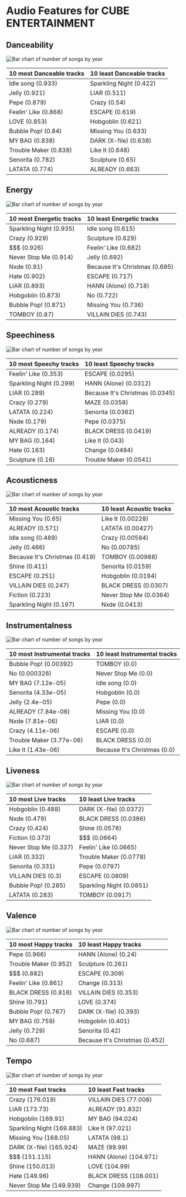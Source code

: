 # Audio Features for CUBE ENTERTAINMENT

## Danceability

![Bar chart of number of songs by year](../../images/labels/cube_entertainment/audio_features/audio_danceability/distribution.png)

| 10 most Danceable tracks | 10 least Danceable tracks |
|:---|:---|
| Idle song (0.933) | Sparkling Night (0.422) |
| Jelly (0.921) | LIAR (0.511) |
| Pepe (0.879) | Crazy (0.54) |
| Feelin' Like (0.868) | ESCAPE (0.619) |
| LOVE (0.853) | Hobgoblin (0.621) |
| Bubble Pop! (0.84) | Missing You (0.633) |
| MY BAG (0.838) | DARK (X-file) (0.638) |
| Trouble Maker (0.838) | Like It (0.648) |
| Senorita (0.782) | Sculpture (0.65) |
| LATATA (0.774) | ALREADY (0.663) |

## Energy

![Bar chart of number of songs by year](../../images/labels/cube_entertainment/audio_features/audio_energy/distribution.png)

| 10 most Energetic tracks | 10 least Energetic tracks |
|:---|:---|
| Sparkling Night (0.935) | Idle song (0.615) |
| Crazy (0.929) | Sculpture (0.629) |
| $$$ (0.926) | Feelin' Like (0.682) |
| Never Stop Me (0.914) | Jelly (0.692) |
| Nxde (0.91) | Because It's Christmas (0.695) |
| Hate (0.902) | ESCAPE (0.717) |
| LIAR (0.893) | HANN (Alone) (0.718) |
| Hobgoblin (0.873) | No (0.722) |
| Bubble Pop! (0.871) | Missing You (0.736) |
| TOMBOY (0.87) | VILLAIN DIES (0.743) |

## Speechiness

![Bar chart of number of songs by year](../../images/labels/cube_entertainment/audio_features/audio_speechiness/distribution.png)

| 10 most Speechy tracks | 10 least Speechy tracks |
|:---|:---|
| Feelin' Like (0.353) | ESCAPE (0.0295) |
| Sparkling Night (0.299) | HANN (Alone) (0.0312) |
| LIAR (0.289) | Because It's Christmas (0.0345) |
| Crazy (0.279) | MAZE (0.0358) |
| LATATA (0.224) | Senorita (0.0362) |
| Nxde (0.179) | Pepe (0.0375) |
| ALREADY (0.174) | BLACK DRESS (0.0419) |
| MY BAG (0.164) | Like It (0.043) |
| Hate (0.163) | Change (0.0484) |
| Sculpture (0.16) | Trouble Maker (0.0541) |

## Acousticness

![Bar chart of number of songs by year](../../images/labels/cube_entertainment/audio_features/audio_acousticness/distribution.png)

| 10 most Acoustic tracks | 10 least Acoustic tracks |
|:---|:---|
| Missing You (0.65) | Like It (0.00228) |
| ALREADY (0.571) | LATATA (0.00427) |
| Idle song (0.489) | Crazy (0.00584) |
| Jelly (0.466) | No (0.00785) |
| Because It's Christmas (0.419) | TOMBOY (0.00988) |
| Shine (0.411) | Senorita (0.0159) |
| ESCAPE (0.251) | Hobgoblin (0.0194) |
| VILLAIN DIES (0.247) | BLACK DRESS (0.0307) |
| Fiction (0.223) | Never Stop Me (0.0364) |
| Sparkling Night (0.197) | Nxde (0.0413) |

## Instrumentalness

![Bar chart of number of songs by year](../../images/labels/cube_entertainment/audio_features/audio_instrumentalness/distribution.png)

| 10 most Instrumental tracks | 10 least Instrumental tracks |
|:---|:---|
| Bubble Pop! (0.00392) | TOMBOY (0.0) |
| No (0.000326) | Never Stop Me (0.0) |
| MY BAG (7.12e-05) | Idle song (0.0) |
| Senorita (4.33e-05) | Hobgoblin (0.0) |
| Jelly (2.4e-05) | Pepe (0.0) |
| ALREADY (7.84e-06) | Missing You (0.0) |
| Nxde (7.81e-06) | LIAR (0.0) |
| Crazy (4.11e-06) | ESCAPE (0.0) |
| Trouble Maker (3.77e-06) | BLACK DRESS (0.0) |
| Like It (1.43e-06) | Because It's Christmas (0.0) |

## Liveness

![Bar chart of number of songs by year](../../images/labels/cube_entertainment/audio_features/audio_liveness/distribution.png)

| 10 most Live tracks | 10 least Live tracks |
|:---|:---|
| Hobgoblin (0.488) | DARK (X-file) (0.0372) |
| Nxde (0.479) | BLACK DRESS (0.0386) |
| Crazy (0.424) | Shine (0.0578) |
| Fiction (0.373) | $$$ (0.0664) |
| Never Stop Me (0.337) | Feelin' Like (0.0665) |
| LIAR (0.332) | Trouble Maker (0.0778) |
| Senorita (0.331) | Pepe (0.0797) |
| VILLAIN DIES (0.3) | ESCAPE (0.0809) |
| Bubble Pop! (0.285) | Sparkling Night (0.0851) |
| LATATA (0.283) | TOMBOY (0.0917) |

## Valence

![Bar chart of number of songs by year](../../images/labels/cube_entertainment/audio_features/audio_valence/distribution.png)

| 10 most Happy tracks | 10 least Happy tracks |
|:---|:---|
| Pepe (0.966) | HANN (Alone) (0.24) |
| Trouble Maker (0.952) | Sculpture (0.261) |
| $$$ (0.882) | ESCAPE (0.309) |
| Feelin' Like (0.861) | Change (0.313) |
| BLACK DRESS (0.816) | VILLAIN DIES (0.353) |
| Shine (0.791) | LOVE (0.374) |
| Bubble Pop! (0.767) | DARK (X-file) (0.393) |
| MY BAG (0.759) | Hobgoblin (0.401) |
| Jelly (0.729) | Senorita (0.42) |
| No (0.687) | Because It's Christmas (0.452) |

## Tempo

![Bar chart of number of songs by year](../../images/labels/cube_entertainment/audio_features/audio_tempo/distribution.png)

| 10 most Fast tracks | 10 least Fast tracks |
|:---|:---|
| Crazy (176.019) | VILLAIN DIES (77.008) |
| LIAR (173.73) | ALREADY (91.832) |
| Hobgoblin (169.91) | MY BAG (94.024) |
| Sparkling Night (169.883) | Like It (97.021) |
| Missing You (168.05) | LATATA (98.1) |
| DARK (X-file) (165.924) | MAZE (99.99) |
| $$$ (151.115) | HANN (Alone) (104.971) |
| Shine (150.013) | LOVE (104.99) |
| Hate (149.96) | BLACK DRESS (108.001) |
| Never Stop Me (149.939) | Change (109.997) |
